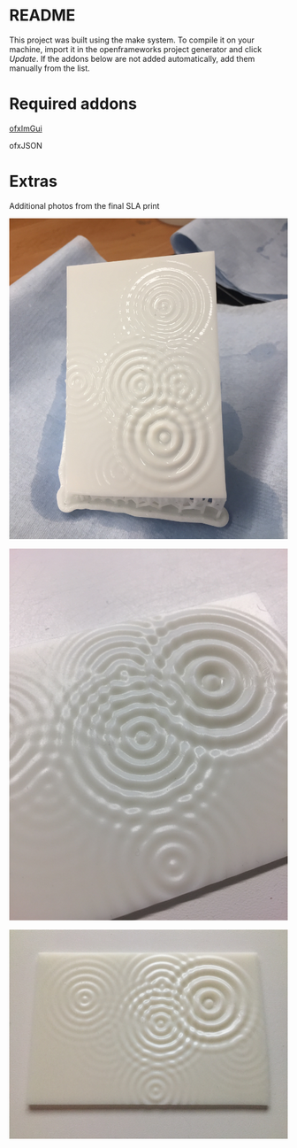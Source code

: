 # README 
This project was built using the make system.
To compile it on your machine, import it in the openframeworks project generator and click *Update*.
If the addons below are not added automatically, add them manually from the list.

# Required addons

[ofxImGui](https://github.com/jvcleave/ofxImGui.git)

ofxJSON

# Extras
Additional photos from the final SLA print

![sla-print1](extra/IMG_1837.JPG)

![sla-print2](extra/IMG_1839.JPG)

![sla-print2](extra/IMG_1841.JPG)

